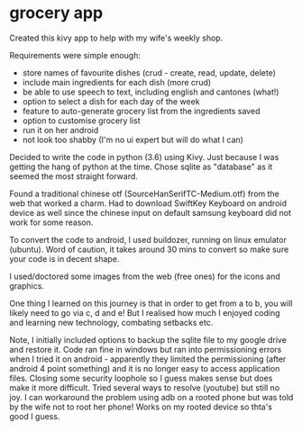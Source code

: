 # grocery app
Created this kivy app to help with my wife's weekly shop.

Requirements were simple enough:
  - store names of favourite dishes (crud - create, read, update, delete)
  - include main ingredients for each dish (more crud)
  - be able to use speech to text, including english and cantones (what!)
  - option to select a dish for each day of the week
  - feature to auto-generate grocery list from the ingredients saved
  - option to customise grocery list
  - run it on her android
  - not look too shabby (I'm no ui expert but will do what I can)
  
Decided to write the code in python (3.6) using Kivy. Just because I was getting the hang of python at the time.
Chose sqlite as "database" as it seemed the most straight forward.

Found a traditional chinese otf (SourceHanSerifTC-Medium.otf) from the web that worked a charm. Had to download SwiftKey Keyboard on android device as well since the chinese input on default samsung keyboard did not work for some reason.

To convert the code to android, I used buildozer, running on linux emulator (ubuntu). Word of caution, it takes around 30 mins to convert so make sure your code is in decent shape.

I used/doctored some images from the web (free ones) for the icons and graphics. 

One thing I learned on this journey is that in order to get from a to b, you will likely need to go via c, d and e!
But I realised how much I enjoyed coding and learning new technology, combating setbacks etc.

Note, I initially included options to backup the sqlite file to my google drive and restore it.
Code ran fine in windows but ran into permissioning errors when I tried it on android - apparently they limited the permissioning (after android 4 point something) and it is no longer easy to access application files. Closing some security loophole so I guess makes sense but does make it more difficult. Tried several ways to resolve (youtube) but still no joy. I can workaround the problem using adb on a rooted phone but was told by the wife not to root her phone! Works on my rooted device so thta's good I guess.
